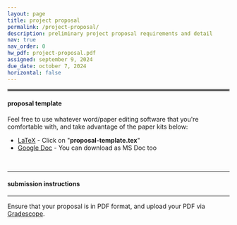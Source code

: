 ```yaml
---
layout: page
title: project proposal
permalink: /project-proposal/
description: preliminary project proposal requirements and detail
nav: true
nav_order: 0
hw_pdf: project-proposal.pdf
assigned: september 9, 2024
due_date: october 7, 2024
horizontal: false
---
```


<hr style="border:2px solid gray">

#### proposal template

Feel free to use whatever word/paper editing software that you're comfortable with, and take advantage of the paper kits below:

* [LaTeX](https://www.overleaf.com/read/kszvtsstmnfs) - Click on "__proposal-template.tex__"
* [Google Doc](https://docs.google.com/document/d/1tMeGUAYdsZMem8CVyS350zHyEL71WqaK) - You can download as MS Doc too

<br>

-----
#### submission instructions
-----

Ensure that your proposal is in PDF format, and upload your PDF via [Gradescope](https://www.gradescope.com).

